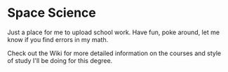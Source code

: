 # Space Science
  Just a place for me to upload school work. 
  Have fun, poke around, let me know if you find errors in my math.

 Check out the Wiki for more detailed information on the courses and style of study I'll be doing for this degree.
